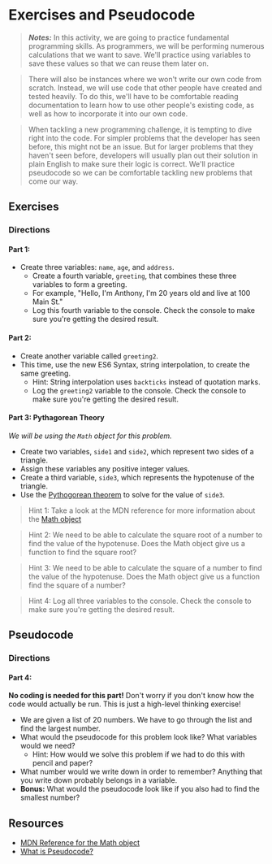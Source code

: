 # Exercises and Pseudocode

> ***Notes:*** In this activity, we are going to practice fundamental programming skills. As programmers, we will be performing numerous calculations that we want to save. We'll practice using variables to save these values so that we can reuse them later on.

> There will also be instances where we won't write our own code from scratch. Instead, we will use code that other people have created and tested heavily. To do this, we'll have to be comfortable reading documentation to learn how to use other people's existing code, as well as how to incorporate it into our own code.

> When tackling a new programming challenge, it is tempting to dive right into the code. For simpler problems that the developer has seen before, this might not be an issue. But for larger problems that they haven't seen before, developers will usually plan out their solution in plain English to make sure their logic is correct. We'll practice pseudocode so we can be comfortable tackling new problems that come our way.

## Exercises

### Directions

#### Part 1: 
  * Create three variables: `name`, `age`, and `address`.
	* Create a fourth variable, `greeting`, that combines these three variables to form a greeting.
    * For example, "Hello, I'm Anthony, I'm 20 years old and live at 100 Main St."
    * Log this fourth variable to the console. Check the console to make sure you're getting the desired result.
    
#### Part 2:
  * Create another variable called `greeting2`. 
  * This time, use the new ES6 Syntax, string interpolation, to create the same greeting.
    * Hint: String interpolation uses `backticks` instead of quotation marks.
    * Log the `greeting2` variable to the console. Check the console to make sure you're getting the desired result.

#### Part 3: Pythagorean Theory
_We will be using the `Math` object for this problem._

* Create two variables, `side1` and `side2`, which represent two sides of a triangle.
* Assign these variables any positive integer values.
* Create a third variable, `side3`, which represents the hypotenuse of the triangle.
* Use the [Pythogorean theorem](https://en.wikipedia.org/wiki/Pythagorean_theorem) to solve for the value of `side3`.

	
> Hint 1: Take a look at the MDN reference for more information about the [Math object](https://developer.mozilla.org/en-US/docs/Web/JavaScript/Reference/Global_Objects/Math)

> Hint 2: We need to be able to calculate the square root of a number to find the value of the hypotenuse. Does the Math object give us a function to find the square root?

> Hint 3: We need to be able to calculate the square of a number to find the value of the hypotenuse. Does the Math object give us a function find the square of a number?
	  
> Hint 4: Log all three variables to the console. Check the console to make sure you're getting the desired result.

## Pseudocode

### Directions
  
#### Part 4: 

**No coding is needed for this part!**
Don't worry if you don't know how the code would actually be run. This is just a high-level thinking exercise!

* We are given a list of 20 numbers. We have to go through the list and find the largest number.
* What would the pseudocode for this problem look like? What variables would we need?
	* Hint: How would we solve this problem if we had to do this with pencil and paper?
* What number would we write down in order to remember? Anything that you write down probably belongs in a variable.
* **Bonus:** What would the pseudocode look like if you also had to find the smallest number?

## Resources

* [MDN Reference for the Math object](https://developer.mozilla.org/en-US/docs/Web/JavaScript/Reference/Global_Objects/Math)
* [What is Pseudocode?](https://www.geeksforgeeks.org/how-to-write-a-pseudo-code/)
